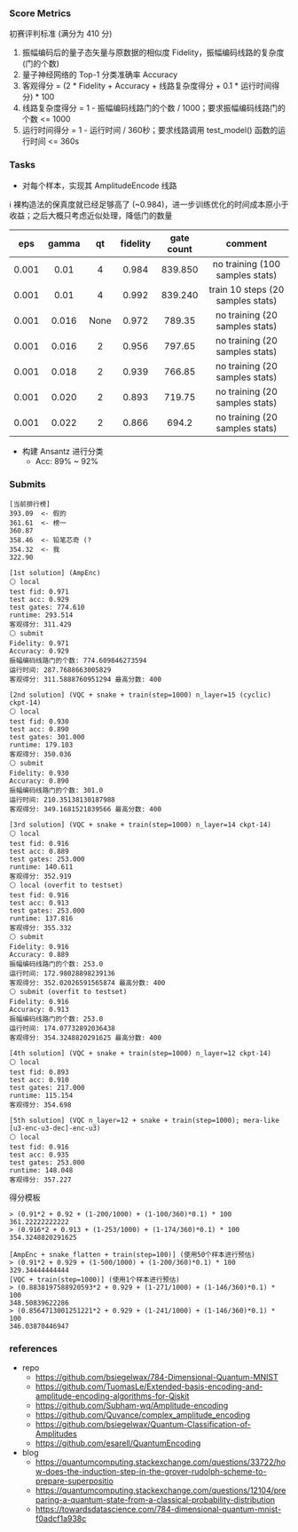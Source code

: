 ### Score Metrics

初赛评判标准 (满分为 410 分)

1. 振幅编码后的量子态矢量与原数据的相似度 Fidelity，振幅编码线路的复杂度 (门的个数)
2. 量子神经网络的 Top-1 分类准确率 Accuracy
3. 客观得分 = (2 * Fidelity + Accuracy + 线路复杂度得分 + 0.1 * 运行时间得分) * 100
4. 线路复杂度得分 = 1 - 振幅编码线路门的个数 / 1000；要求振幅编码线路门的个数 <= 1000
5. 运行时间得分 = 1 - 运行时间 / 360秒；要求线路调用 test_model() 函数的运行时间 <= 360s


### Tasks

- 对每个样本，实现其 AmplitudeEncode 线路

ℹ 裸构造法的保真度就已经足够高了 (~0.984)，进一步训练优化的时间成本原小于收益；之后大概只考虑近似处理，降低门的数量

| eps | gamma | qt | fidelity | gate count | comment |
| :-: | :-: | :-: | :-: | :-: | :-: |
| 0.001 | 0.01  | 4 | 0.984 | 839.850 | no training (100 samples stats) |
| 0.001 | 0.01  | 4 | 0.992 | 839.240 | train 10 steps (20 samples stats) |
| 0.001 | 0.016 | None | 0.972 | 789.35 | no training (20 samples stats) |
| 0.001 | 0.016 | 2 | 0.956 | 797.65 | no training (20 samples stats) |
| 0.001 | 0.018 | 2 | 0.939 | 766.85 | no training (20 samples stats) |
| 0.001 | 0.020 | 2 | 0.893 | 719.75 | no training (20 samples stats) |
| 0.001 | 0.022 | 2 | 0.866 |  694.2 | no training (20 samples stats) |

- 构建 Ansantz 进行分类
  - Acc: 89% ~ 92%


### Submits

```
[当前排行榜]
393.09  <- 假的
361.61  <- 榜一
360.87
358.46  <- 铅笔芯奇 (?
354.32  <- 我
322.90
```

```
[1st solution] (AmpEnc)
⚪ local
test fid: 0.971
test acc: 0.929
test gates: 774.610
runtime: 293.514
客观得分: 311.429
⚪ submit
Fidelity: 0.971
Accuracy: 0.929
振幅编码线路门的个数: 774.609846273594
运行时间: 287.7688663005829
客观得分: 311.5888760951294 最高分数: 400

[2nd solution] (VQC + snake + train(step=1000) n_layer=15 (cyclic) ckpt-14)
⚪ local
test fid: 0.930
test acc: 0.890
test gates: 301.000
runtime: 179.103
客观得分: 350.036
⚪ submit
Fidelity: 0.930
Accuracy: 0.890
振幅编码线路门的个数: 301.0
运行时间: 210.35138130187988
客观得分: 349.1681521839566 最高分数: 400

[3rd solution] (VQC + snake + train(step=1000) n_layer=14 ckpt-14)
⚪ local
test fid: 0.916
test acc: 0.889
test gates: 253.000
runtime: 140.611
客观得分: 352.919
⚪ local (overfit to testset)
test fid: 0.916
test acc: 0.913
test gates: 253.000
runtime: 137.816
客观得分: 355.332
⚪ submit
Fidelity: 0.916
Accuracy: 0.889
振幅编码线路门的个数: 253.0
运行时间: 172.98028898239136
客观得分: 352.02026591565874 最高分数: 400
⚪ submit (overfit to testset)
Fidelity: 0.916
Accuracy: 0.913
振幅编码线路门的个数: 253.0
运行时间: 174.07732892036438
客观得分: 354.3248820291625 最高分数: 400

[4th solution] (VQC + snake + train(step=1000) n_layer=12 ckpt-14)
⚪ local
test fid: 0.893
test acc: 0.910
test gates: 217.000
runtime: 115.154
客观得分: 354.698

[5th solution] (VQC n_layer=12 + snake + train(step=1000); mera-like [u3-enc-u3-dec]-enc-u3)
⚪ local
test fid: 0.916
test acc: 0.935
test gates: 253.000
runtime: 148.048
客观得分: 357.227
```

得分模板

```
> (0.91*2 + 0.92 + (1-200/1000) + (1-100/360)*0.1) * 100
361.22222222222
> (0.916*2 + 0.913 + (1-253/1000) + (1-174/360)*0.1) * 100
354.3248820291625

[AmpEnc + snake_flatten + train(step=100)] (使用50个样本进行预估)
> (0.91*2 + 0.929 + (1-500/1000) + (1-200/360)*0.1) * 100
329.34444444444
[VQC + train(step=1000)] (使用1个样本进行预估)
> (0.8838197588920593*2 + 0.929 + (1-271/1000) + (1-146/360)*0.1) * 100
348.50839622286
> (0.8564713001251221*2 + 0.929 + (1-241/1000) + (1-146/360)*0.1) * 100
346.03870446947
```

### references

- repo
  - https://github.com/bsiegelwax/784-Dimensional-Quantum-MNIST
  - https://github.com/TuomasLe/Extended-basis-encoding-and-amplitude-encoding-algorithms-for-Qiskit
  - https://github.com/Subham-wq/Amplitude-encoding
  - https://github.com/Quvance/complex_amplitude_encoding
  - https://github.com/bsiegelwax/Quantum-Classification-of-Amplitudes
  - https://github.com/esarell/QuantumEncoding
- blog
  - https://quantumcomputing.stackexchange.com/questions/33722/how-does-the-induction-step-in-the-grover-rudolph-scheme-to-prepare-superpositio
  - https://quantumcomputing.stackexchange.com/questions/12104/preparing-a-quantum-state-from-a-classical-probability-distribution
  - https://towardsdatascience.com/784-dimensional-quantum-mnist-f0adcf1a938c
